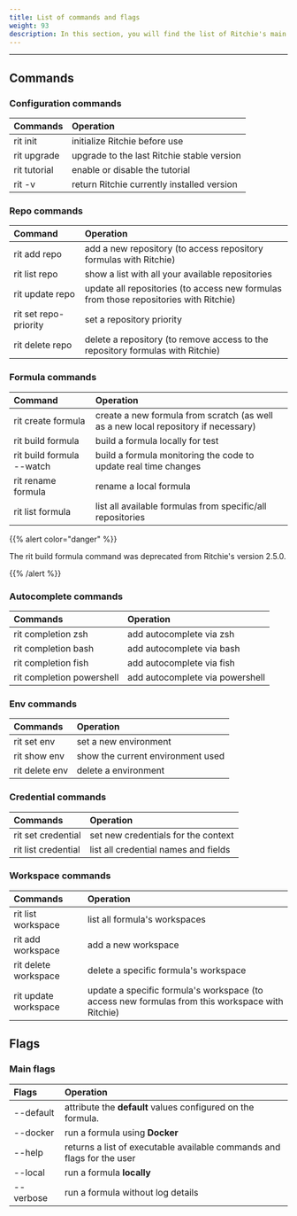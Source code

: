 ```yaml
---
title: List of commands and flags
weight: 93
description: In this section, you will find the list of Ritchie's main commands 
---
```


---

## **Commands**

### **Configuration commands**

| Commands      | Operation                                  |
| :------------ | :----------------------------------------- |
| rit init      | initialize Ritchie before use              |
| rit upgrade   | upgrade to the last Ritchie stable version |
| rit tutorial  | enable or disable the tutorial             |
| rit -v        | return Ritchie currently installed version |

### **Repo commands**

| Command               | Operation                                                                               |
| :-------------------- | :-------------------------------------------------------------------------------------- |
| rit add repo          | add a new repository (to access repository formulas with Ritchie)                       |
| rit list repo         | show a list with all your available repositories                                        |
| rit update repo       | update all repositories (to access new formulas from those repositories with Ritchie)   |
| rit set repo-priority | set a repository priority                                                               |
| rit delete repo       | delete a repository (to remove access to the repository formulas with Ritchie)          |

### **Formula commands**

| Command                     | Operation                                                                               |
| :-------------------------- | :-------------------------------------------------------------------------------------- |
| rit create formula          | create a new formula from scratch (as well as a new local repository if necessary)      |
| rit build formula           | build a formula locally for test                                                        |
| rit build formula --watch   | build a formula monitoring the code to update real time changes                         |
| rit rename formula          | rename a local formula                                                                  |
| rit list formula            | list all available formulas from specific/all repositories                              |


{{% alert color="danger" %}}

The rit build formula command was deprecated from Ritchie's version 2.5.0.

{{% /alert %}}

### **Autocomplete commands**

| Commands                  | Operation                       |
| :------------------------ | :------------------------------ |
| rit completion zsh        | add autocomplete via zsh        |
| rit completion bash       | add autocomplete via bash       |
| rit completion fish       | add autocomplete via fish       |
| rit completion powershell | add autocomplete via powershell |

### **Env commands**

| Commands       | Operation                         |
| :------------- | :-------------------------------- |
| rit set env    | set a new environment             |
| rit show env   | show the current environment used |
| rit delete env | delete a environment              |

### **Credential commands**

| Commands            | Operation                            |
| :------------------ | :----------------------------------- |
| rit set credential  | set new credentials for the context  |
| rit list credential | list all credential names and fields |

### **Workspace commands**

| Commands             | Operation                                                                                       |
| :------------------- | :---------------------------------------------------------------------------------------------- |
| rit list workspace   | list all formula's workspaces                                                                   |
| rit add workspace    | add a new workspace                                                                             |
| rit delete workspace | delete a specific formula's workspace                                                           |
| rit update workspace | update a specific formula's workspace (to access new formulas from this workspace with Ritchie) |

## **Flags**

### **Main flags**

| Flags     | Operation                                                              |
| :-------- | :--------------------------------------------------------------------- |
| -\-default | attribute the **default** values configured on the formula.            |
| -\-docker  | run a formula using **Docker**                                         |
| -\-help    | returns a list of executable available commands and flags for the user |
| -\-local   | run a formula **locally**                                              |
| -\-verbose | run a formula without log details                                      |
